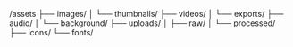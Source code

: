 /assets
├── images/
│   └── thumbnails/
├── videos/
│   └── exports/
├── audio/
│   └── background/
├── uploads/
│   ├── raw/
│   └── processed/
├── icons/
└── fonts/

